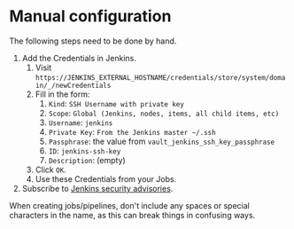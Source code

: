 # Manual configuration

The following steps need to be done by hand.

1. Add the Credentials in Jenkins.
    1. Visit `https://JENKINS_EXTERNAL_HOSTNAME/credentials/store/system/domain/_/newCredentials`
    1. Fill in the form:
        1. `Kind`: `SSH Username with private key`
        1. `Scope`: `Global (Jenkins, nodes, items, all child items, etc)`
        1. `Username`: `jenkins`
        1. `Private Key`: `From the Jenkins master ~/.ssh`
        1. `Passphrase`: the value from `vault_jenkins_ssh_key_passphrase`
        1. `ID`: `jenkins-ssh-key`
        1. `Description`: (empty)
    1. Click `OK`.
    1.  Use these Credentials from your Jobs.
1. Subscribe to [Jenkins security advisories](https://jenkins.io/security/).

When creating jobs/pipelines, don't include any spaces or special characters in the name, as this can break things in confusing ways.
